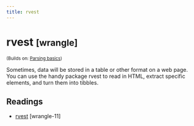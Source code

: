 ```yaml
---
title: rvest
---
```


<!-- Generated automatically from rvest.yml. Do not edit by hand -->

# rvest <small class='wrangle'>[wrangle]</small>
<small>(Builds on: [Parsing basics](parse-basics.md))</small>


Sometimes, data will be stored in a table or other format on a web page. You 
can use the handy package rvest to read in HTML, extract specific elements, and
turn them into tibbles.

## Readings

  * [rvest](https://dcl-wrangle.stanford.edu/rvest.html) [wrangle-11]


